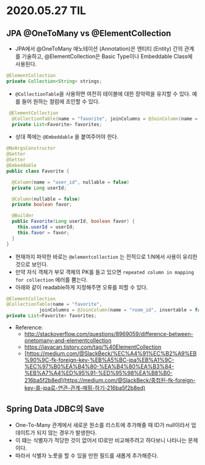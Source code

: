 # 2020.05.27 TIL

## JPA @OneToMany vs @ElementCollection

* JPA에서 @OneToMany 애노테이션 (Annotation)은 엔티티 (Entity) 간의 관계를 기술하고, @ElementCollection은 Basic Type이나 Embeddable Class에 사용된다.

```java
@ElementCollection
private Collection<String> strings;
```

* ```@CollectionTable```을 사용하면 여전히 테이블에 대한 장악력을 유지할 수 있다. 예를 들어 원하는 컬럼에 조인할 수 있다.

```java
 @ElementCollection
  @CollectionTable(name = "favorite", joinColumns = @JoinColumn(name = "room_id"))
  private List<Favorite> favorites;
```

* 상대 쪽에는 ```@Embeddable``` 을 붙여주어야 한다.

```java
@NoArgsConstructor
@Getter
@Setter
@Embeddable
public class Favorite {

  @Column(name = "user_id", nullable = false)
  private Long userId;

  @Column(nullable = false)
  private boolean favor;

  @Builder
  public Favorite(Long userId, boolean favor) {
    this.userId = userId;
    this.favor = favor;
  }
}
```

* 현재까지 파악한 바로는 ```@elementcollection``` 는 전적으로 1:N에서 사용이 유리한 것으로 보인다.
* 만약 자식 객체가 부모 객체의 PK를 들고 있으면 ```repeated column in mapping for collection``` 에러를 뿜는다.
* 아래와 같이 readable하게 지정해주면 오류를 피할 수 있다.

```java
@ElementCollection
@CollectionTable(name = "favorite",
			joinColumns = @JoinColumn(name = "room_id", insertable = false, updatable = false))
private List<Favorite> favorites;
```

* Reference: 
  * http://stackoverflow.com/questions/8969059/difference-between-onetomany-and-elementcollection
  * https://javacan.tistory.com/tag/%40ElementCollection
  * [https://medium.com/@SlackBeck/%EC%A4%91%EC%B2%A9%EB%90%9C-fk-foreign-key-%EB%A5%BC-jpa%EB%A1%9C-%EC%97%B0%EA%B4%80-%EA%B4%80%EA%B3%84-%EB%A7%A4%ED%95%91-%ED%95%98%EA%B8%B0-216ba5f2b8ed](https://medium.com/@SlackBeck/중첩된-fk-foreign-key-를-jpa로-연관-관계-매핑-하기-216ba5f2b8ed)

## Spring Data JDBC의 Save

* One-To-Many 관계에서 새로운 원소를 리스트에 추가해줄 때 ID가 null이라서 업데이트가 되지 않는 경우가 발생한다.
* 이 떄는 식별자가 적당한 것이 없어서 ID로만 비교해주려고 하다보니 나타나는 문제이다.
* 따라서 식별자 노릇을 할 수 있을 만한 필드를 새롭게 추가해준다.